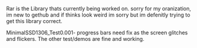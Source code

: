 Rar is the Library thats currently being worked on. sorry for my oranization, im new to gethub and if thinks look weird im sorry but im defenitly trying to get this library correct.

MinimalSSD1306_Test0.001- progress bars need fix as the screen glitches and flickers. The other test/demos are fine and working.

